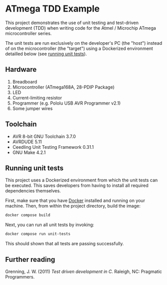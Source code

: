 # ATmega TDD Example

This project demonstrates the use of unit testing and test-driven development
(TDD) when writing code for the Atmel / Microchip ATmega microcontroller series.

The unit tests are run exclusively on the developer's PC (the "host") instead of
on the microcontroller (the "target") using a Dockerized environment
detailled below (see [running unit tests](#running-unit-tests)).

## Hardware

1. Breadboard
2. Microcontroller (ATmega168A, 28-PDIP Package)
3. LED
4. Current-limiting resistor
5. Programmer (e.g. Pololu USB AVR Programmer v2.1)
6. Some jumper wires

## Toolchain

- AVR 8-bit GNU Toolchain 3.7.0
- AVRDUDE 5.11
- Ceedling Unit Testing Framework 0.31.1
- GNU Make 4.2.1

## Running unit tests

This project uses a Dockerized environment from which the unit tests can be
executed. This saves developers from having to install all required dependencies
themselves.

First, make sure that you have [Docker](https://www.docker.com/) installed and
running on your machine. Then, from within the project directory, build the
image:

```bash
docker compose build
```

Next, you can run all unit tests by invoking:

```bash
docker compose run unit-tests
```

This should shown that all tests are passing successfully.

## Further reading

Grenning, J. W. (2011) *Test driven development in C.* Raleigh, NC: Pragmatic
Programmers.
